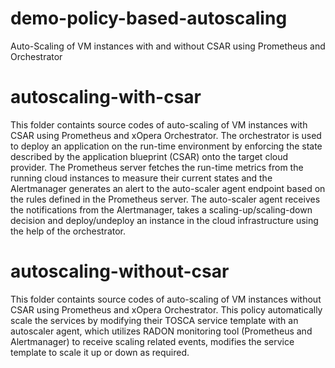 # demo-policy-based-autoscaling
Auto-Scaling of VM instances with and without CSAR using Prometheus and Orchestrator

# autoscaling-with-csar
This folder containts source codes of auto-scaling of VM instances with CSAR using Prometheus and xOpera Orchestrator. The orchestrator is used to deploy an application on the run-time environment by enforcing the state described by the application blueprint (CSAR) onto the target cloud provider. The Prometheus server fetches the run-time metrics from the running cloud instances to measure their current states and the Alertmanager generates an alert to the auto-scaler agent endpoint based on the rules defined in the Prometheus server. The auto-scaler agent receives the notifications from the Alertmanager, takes a scaling-up/scaling-down decision and deploy/undeploy an instance in the cloud infrastructure using the help of the orchestrator.


# autoscaling-without-csar
This folder containts source codes of auto-scaling of VM instances without CSAR using Prometheus and xOpera Orchestrator. This policy automatically scale the services by modifying their TOSCA service template with an autoscaler agent, which utilizes RADON monitoring tool (Prometheus and Alertmanager) to receive scaling related events, modifies the service template to scale it up or down as required.
